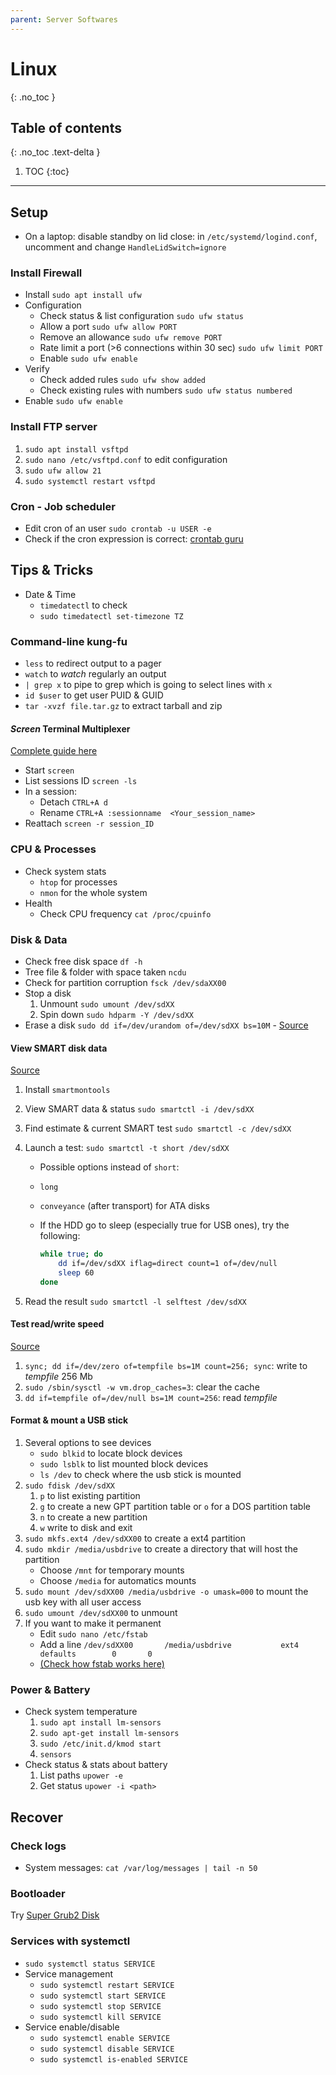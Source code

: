 ```yaml
---
parent: Server Softwares
---
```


# Linux
{: .no_toc }

## Table of contents
{: .no_toc .text-delta }

1. TOC
{:toc}

---

## Setup

* On a laptop: disable standby on lid close: in `/etc/systemd/logind.conf`, uncomment and change `HandleLidSwitch=ignore`

### Install Firewall

* Install `sudo apt install ufw`
* Configuration
    * Check status & list configuration `sudo ufw status`
    * Allow a port `sudo ufw allow PORT`
    * Remove an allowance `sudo ufw remove PORT`
    * Rate limit a port (>6 connections within 30 sec) `sudo ufw limit PORT`
    * Enable `sudo ufw enable`
* Verify
    * Check added rules `sudo ufw show added`
    * Check existing rules with numbers `sudo ufw status numbered`
* Enable `sudo ufw enable`

### Install FTP server

1. `sudo apt install vsftpd`
1. `sudo nano /etc/vsftpd.conf` to edit configuration
1. `sudo ufw allow 21`
1. `sudo systemctl restart vsftpd`

### Cron - Job scheduler

* Edit cron of an user `sudo crontab -u USER -e`
* Check if the cron expression is correct: [crontab guru](https://crontab.guru/)

## Tips & Tricks

* Date & Time
    * `timedatectl` to check
    * `sudo timedatectl set-timezone TZ`

### Command-line kung-fu

* `less` to redirect output to a pager
* `watch` to _watch_ regularly an output
* `| grep x` to pipe to grep which is going to select lines with `x`
* `id $user` to get user PUID & GUID
* `tar -xvzf file.tar.gz` to extract tarball and zip

#### *Screen* Terminal Multiplexer

[Complete guide here](https://www.howtogeek.com/662422/how-to-use-linuxs-screen-command/)

* Start `screen`
* List sessions ID `screen -ls`
* In a session:
    * Detach `CTRL+A d`
    * Rename `CTRL+A :sessionname  <Your_session_name>`
* Reattach `screen -r session_ID`

### CPU & Processes

* Check system stats
    * `htop` for processes
    * `nmon` for the whole system
* Health
    * Check CPU frequency `cat /proc/cpuinfo`

### Disk & Data

* Check free disk space `df -h`
* Tree file & folder with space taken `ncdu`
* Check for partition corruption `fsck /dev/sdaXX00`
* Stop a disk
    1. Unmount `sudo umount /dev/sdXX`
    1. Spin down `sudo hdparm -Y /dev/sdXX`
* Erase a disk `sudo dd if=/dev/urandom of=/dev/sdXX bs=10M` - [Source](https://www.addictivetips.com/ubuntu-linux-tips/ways-to-securely-erase-a-hard-drive-on-linux/)

#### View SMART disk data

[Source](https://www.thomas-krenn.com/en/wiki/SMART_tests_with_smartctl)

1. Install `smartmontools`
1. View SMART data & status `sudo smartctl -i /dev/sdXX`
1. Find estimate  & current SMART test `sudo smartctl -c /dev/sdXX`
1. Launch a test: `sudo smartctl -t short /dev/sdXX`
    * Possible options instead of `short`:
    * `long`
    * `conveyance` (after transport) for ATA disks
    * If the HDD go to sleep (especially true for USB ones), try the following:

        ```bash
        while true; do
            dd if=/dev/sdXX iflag=direct count=1 of=/dev/null
            sleep 60
        done
        ```

1. Read the result `sudo smartctl -l selftest /dev/sdXX`

#### Test read/write speed

[Source](https://www.shellhacks.com/disk-speed-test-read-write-hdd-ssd-perfomance-linux/)

1. `sync; dd if=/dev/zero of=tempfile bs=1M count=256; sync`: write to *tempfile* 256 Mb
1. `sudo /sbin/sysctl -w vm.drop_caches=3`: clear the cache
1. `dd if=tempfile of=/dev/null bs=1M count=256`: read *tempfile*

#### Format & mount a USB stick

1. Several options to see devices
    * `sudo blkid` to locate block devices
    * `sudo lsblk` to list mounted block devices
    * `ls /dev` to check where the usb stick is mounted
1. `sudo fdisk /dev/sdXX`
    1. `p` to list existing partition
    1. `g` to create a new GPT partition table or `o` for a DOS partition table
    1. `n` to create a new partition
    1. `w` write to disk and exit
1. `sudo mkfs.ext4 /dev/sdXX00` to create a ext4 partition
1. `sudo mkdir /media/usbdrive` to create a directory that will host the partition
    * Choose `/mnt` for temporary mounts
    * Choose `/media` for automatics mounts
1. `sudo mount /dev/sdXX00 /media/usbdrive -o umask=000` to mount the usb key with all user access
1. `sudo umount /dev/sdXX00` to unmount
1. If you want to make it permanent
    * Edit `sudo nano /etc/fstab`
    * Add a line `/dev/sdXX00       /media/usbdrive           ext4    defaults        0       0 `
    * [(Check how fstab works here)](https://www.howtogeek.com/howto/38125/htg-explains-what-is-the-linux-fstab-and-how-does-it-work/)

### Power & Battery

* Check system temperature
    1. `sudo apt install lm-sensors`
    1. `sudo apt-get install lm-sensors`
    1. `sudo /etc/init.d/kmod start`
    1. `sensors`
* Check status & stats about battery
    1. List paths `upower -e`
    1. Get status `upower -i <path>`

## Recover

### Check logs

* System messages: `cat /var/log/messages | tail -n 50`

### Bootloader

Try [Super Grub2 Disk](https://www.supergrubdisk.org/)

### Services with systemctl

* `sudo systemctl status SERVICE`
* Service management
    * `sudo systemctl restart SERVICE`
    * `sudo systemctl start SERVICE`
    * `sudo systemctl stop SERVICE`
    * `sudo systemctl kill SERVICE`
* Service enable/disable
    * `sudo systemctl enable SERVICE`
    * `sudo systemctl disable SERVICE`
    * `sudo systemctl is-enabled SERVICE`
